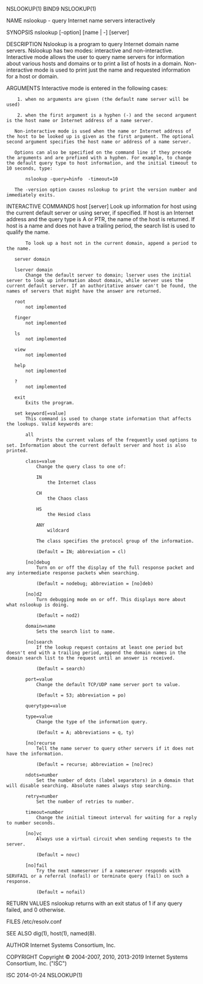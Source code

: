 NSLOOKUP(1)                                                                                                                                              BIND9                                                                                                                                              NSLOOKUP(1)

NAME
       nslookup - query Internet name servers interactively

SYNOPSIS
       nslookup [-option] [name | -] [server]

DESCRIPTION
       Nslookup is a program to query Internet domain name servers.  Nslookup has two modes: interactive and non-interactive. Interactive mode allows the user to query name servers for information about various hosts and domains or to print a list of hosts in a domain. Non-interactive mode is used to print
       just the name and requested information for a host or domain.

ARGUMENTS
       Interactive mode is entered in the following cases:

        1. when no arguments are given (the default name server will be used)

        2. when the first argument is a hyphen (-) and the second argument is the host name or Internet address of a name server.

       Non-interactive mode is used when the name or Internet address of the host to be looked up is given as the first argument. The optional second argument specifies the host name or address of a name server.

       Options can also be specified on the command line if they precede the arguments and are prefixed with a hyphen. For example, to change the default query type to host information, and the initial timeout to 10 seconds, type:

           nslookup -query=hinfo  -timeout=10

       The -version option causes nslookup to print the version number and immediately exits.

INTERACTIVE COMMANDS
       host [server]
           Look up information for host using the current default server or using server, if specified. If host is an Internet address and the query type is A or PTR, the name of the host is returned. If host is a name and does not have a trailing period, the search list is used to qualify the name.

           To look up a host not in the current domain, append a period to the name.

       server domain

       lserver domain
           Change the default server to domain; lserver uses the initial server to look up information about domain, while server uses the current default server. If an authoritative answer can't be found, the names of servers that might have the answer are returned.

       root
           not implemented

       finger
           not implemented

       ls
           not implemented

       view
           not implemented

       help
           not implemented

       ?
           not implemented

       exit
           Exits the program.

       set keyword[=value]
           This command is used to change state information that affects the lookups. Valid keywords are:

           all
               Prints the current values of the frequently used options to set. Information about the current default server and host is also printed.

           class=value
               Change the query class to one of:

               IN
                   the Internet class

               CH
                   the Chaos class

               HS
                   the Hesiod class

               ANY
                   wildcard

               The class specifies the protocol group of the information.

               (Default = IN; abbreviation = cl)

           [no]debug
               Turn on or off the display of the full response packet and any intermediate response packets when searching.

               (Default = nodebug; abbreviation = [no]deb)

           [no]d2
               Turn debugging mode on or off. This displays more about what nslookup is doing.

               (Default = nod2)

           domain=name
               Sets the search list to name.

           [no]search
               If the lookup request contains at least one period but doesn't end with a trailing period, append the domain names in the domain search list to the request until an answer is received.

               (Default = search)

           port=value
               Change the default TCP/UDP name server port to value.

               (Default = 53; abbreviation = po)

           querytype=value

           type=value
               Change the type of the information query.

               (Default = A; abbreviations = q, ty)

           [no]recurse
               Tell the name server to query other servers if it does not have the information.

               (Default = recurse; abbreviation = [no]rec)

           ndots=number
               Set the number of dots (label separators) in a domain that will disable searching. Absolute names always stop searching.

           retry=number
               Set the number of retries to number.

           timeout=number
               Change the initial timeout interval for waiting for a reply to number seconds.

           [no]vc
               Always use a virtual circuit when sending requests to the server.

               (Default = novc)

           [no]fail
               Try the next nameserver if a nameserver responds with SERVFAIL or a referral (nofail) or terminate query (fail) on such a response.

               (Default = nofail)

RETURN VALUES
       nslookup returns with an exit status of 1 if any query failed, and 0 otherwise.

FILES
       /etc/resolv.conf

SEE ALSO
       dig(1), host(1), named(8).

AUTHOR
       Internet Systems Consortium, Inc.

COPYRIGHT
       Copyright © 2004-2007, 2010, 2013-2019 Internet Systems Consortium, Inc. ("ISC")

ISC                                                                                                                                                    2014-01-24                                                                                                                                           NSLOOKUP(1)
